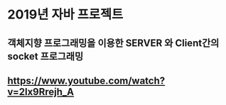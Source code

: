 # 2019년 자바 프로젝트

## 객체지향 프로그래밍을 이용한 SERVER 와 Client간의 socket 프로그래밍 
## https://www.youtube.com/watch?v=2lx9Rrejh_A
